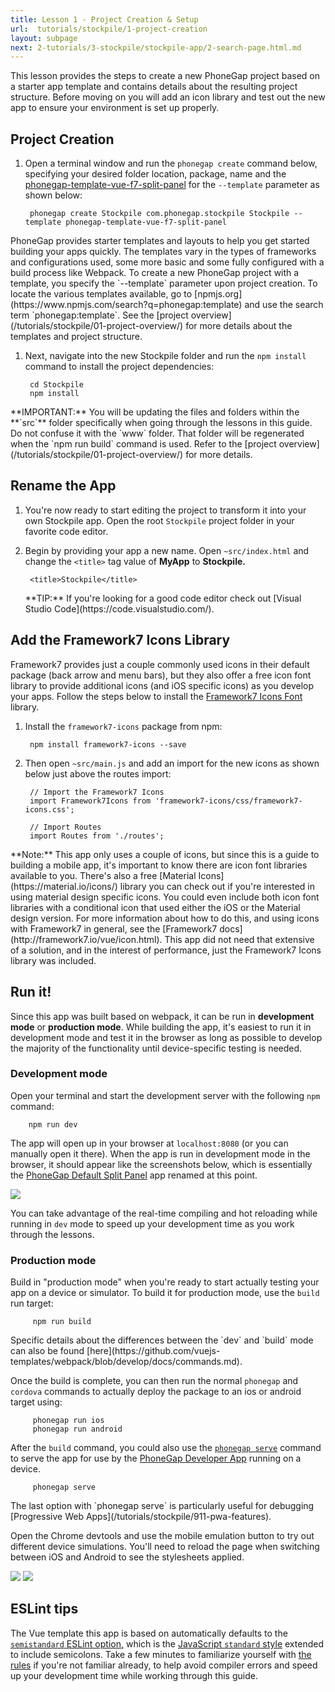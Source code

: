 ```yaml
---
title: Lesson 1 - Project Creation & Setup
url:  tutorials/stockpile/1-project-creation
layout: subpage
next: 2-tutorials/3-stockpile/stockpile-app/2-search-page.html.md
---
```

This lesson provides the steps to create a new PhoneGap project based on a starter app template and contains details about the resulting project structure. Before moving on you will add an icon library and test out the new app to ensure your environment is set up properly.

## Project Creation

1. Open a terminal window and run the `phonegap create` command below, specifying your desired folder location,  package, name and the [phonegap-template-vue-f7-split-panel](https://github.com/phonegap/phonegap-template-vue-f7-split-panel) for the `--template` parameter as shown below:

        phonegap create Stockpile com.phonegap.stockpile Stockpile --template phonegap-template-vue-f7-split-panel

  <div class="alert--tip">PhoneGap provides starter templates and layouts to help you get started building your apps quickly. The templates vary in the types of frameworks and configurations used, some more basic and some fully configured with a build process like Webpack. To create a new PhoneGap project with a template, you specify the `--template` parameter upon project creation. To locate the various templates available, go to [npmjs.org](https://www.npmjs.com/search?q=phonegap:template) and use the search term `phonegap:template`. See the [project overview](/tutorials/stockpile/01-project-overview/) for more details about the templates and project structure.
  </div>

1. Next, navigate into the new Stockpile folder and run the `npm install` command to install the project dependencies:

        cd Stockpile
        npm install

  <div class="alert--info">**IMPORTANT:** You will be updating the files and folders within the **`src`** folder specifically when going through the lessons in this guide. Do not confuse it with the `www` folder. That folder will be regenerated when the `npm run build` command is used. Refer to the [project overview](/tutorials/stockpile/01-project-overview/) for more details.</div>

## Rename the App

1. You're now ready to start editing the project to transform it into your own Stockpile app. Open the root `Stockpile` project folder in your favorite code editor.

1. Begin by providing your app a new name. Open `~src/index.html` and change the `<title>` tag value of **MyApp** to **Stockpile.**

        <title>Stockpile</title>

    <div class="alert--tip">**TIP:** If you're looking for a good code editor check out [Visual Studio Code](https://code.visualstudio.com/).</div>

## Add the Framework7 Icons Library

Framework7 provides just a couple commonly used icons in their default package (back arrow and menu bars), but they also offer a free icon font library to provide additional icons (and iOS specific icons) as you develop your apps. Follow the steps below to install the [Framework7 Icons Font](https://framework7.io/icons/) library.

1. Install the `framework7-icons` package from npm:

        npm install framework7-icons --save

1. Then open `~src/main.js` and add an import for the new icons as shown below just above the routes import:

        // Import the Framework7 Icons
        import Framework7Icons from 'framework7-icons/css/framework7-icons.css';

        // Import Routes
        import Routes from './routes';

<div class="alert--info">**Note:** This app only uses a couple of icons, but since this is a guide to building a mobile app, it's important to know there are icon font libraries available to you. There's also a free [Material Icons](https://material.io/icons/) library you can check out if you're interested in using material design specific icons. You could even include both icon font libraries with a conditional icon that used either the iOS or the Material design version. For more information about how to do this, and using icons with Framework7 in general, see the [Framework7 docs](http://framework7.io/vue/icon.html). This app did not need that extensive of a solution, and in the interest of performance, just the Framework7 Icons library was included. </div>

## Run it!

Since this app was built based on webpack, it can be run in **development mode** or **production mode**. While building the app, it's easiest to run it in development mode and test it in the browser as long as possible to develop the majority of the functionality until device-specific testing is needed.

### Development mode

Open your terminal and start the development server with the following `npm` command:

        npm run dev

The app will open up in your browser at `localhost:8080` (or you can manually open it there).  When the app is run in development mode in the browser, it should appear like the screenshots below, which is essentially the [PhoneGap Default Split Panel](https://github.com/phonegap/phonegap-template-vue-f7-split-panel/) app renamed at this point.

![](/images/stockpile/run-browser-lesson1.png)

You can take advantage of the real-time compiling and hot reloading while running in `dev` mode to speed up your development time as you work through the lessons.

### Production mode

Build in "production mode" when you're ready to start actually testing your app on a device or simulator. To build it for production mode, use the `build` run target:

         npm run build

<div class="alert--tip">Specific details about the differences between the `dev` and `build` mode can also be found [here](https://github.com/vuejs-templates/webpack/blob/develop/docs/commands.md).</div>

Once the build is complete, you can then run the normal `phonegap` and `cordova` commands to actually deploy the package to an ios or android target using:

         phonegap run ios
         phonegap run android

After the `build` command, you could also use the [`phonegap serve`](http://docs.phonegap.com/getting-started/4-preview-your-app/cli/) command to serve the app for use by the [PhoneGap Developer App](http://docs.phonegap.com/getting-started/2-install-mobile-app/) running on a device.

         phonegap serve

<div class="alert--tip">The last option with `phonegap serve` is particularly useful for debugging [Progressive Web Apps](/tutorials/stockpile/911-pwa-features). </div>

Open the Chrome devtools and use the mobile emulation button to try out different device simulations. You'll need to reload the page when switching between iOS and Android to see the stylesheets applied.

![](/images/stockpile/run-browser-ios.png)
![](/images/stockpile/run-browser-android.png)

## ESLint tips

The Vue template this app is based on automatically defaults to the [`semistandard` ESLint option,](https://github.com/vuejs-templates/webpack/blob/develop/docs/linter.md) which is the [JavaScript `standard` style](https://standardjs.com/) extended to include semicolons. Take a few minutes to familiarize yourself with [the rules](https://standardjs.com/) if you're not familiar already, to help avoid compiler errors and speed up your development time while working through this guide.
